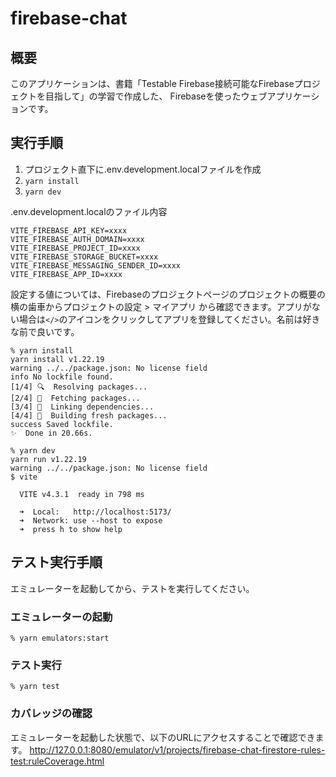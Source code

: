 # firebase-chat

## 概要
このアプリケーションは、書籍「Testable Firebase接続可能なFirebaseプロジェクトを目指して」の学習で作成した、
Firebaseを使ったウェブアプリケーションです。

## 実行手順
1. プロジェクト直下に.env.development.localファイルを作成
2. `yarn install`
3. `yarn dev`

.env.development.localのファイル内容
```
VITE_FIREBASE_API_KEY=xxxx
VITE_FIREBASE_AUTH_DOMAIN=xxxx
VITE_FIREBASE_PROJECT_ID=xxxx
VITE_FIREBASE_STORAGE_BUCKET=xxxx
VITE_FIREBASE_MESSAGING_SENDER_ID=xxxx
VITE_FIREBASE_APP_ID=xxxx
```
設定する値については、Firebaseのプロジェクトページのプロジェクトの概要の横の歯車からプロジェクトの設定 > マイアプリ から確認できます。アプリがない場合は`</>`のアイコンをクリックしてアプリを登録してください。名前は好きな前で良いです。

```
% yarn install
yarn install v1.22.19
warning ../../package.json: No license field
info No lockfile found.
[1/4] 🔍  Resolving packages...
[2/4] 🚚  Fetching packages...
[3/4] 🔗  Linking dependencies...
[4/4] 🔨  Building fresh packages...
success Saved lockfile.
✨  Done in 20.66s.

% yarn dev
yarn run v1.22.19
warning ../../package.json: No license field
$ vite

  VITE v4.3.1  ready in 798 ms

  ➜  Local:   http://localhost:5173/
  ➜  Network: use --host to expose
  ➜  press h to show help
```


## テスト実行手順
エミュレーターを起動してから、テストを実行してください。

### エミュレーターの起動
```
% yarn emulators:start
```

### テスト実行
```
% yarn test
```

### カバレッジの確認
エミュレーターを起動した状態で、以下のURLにアクセスすることで確認できます。
http://127.0.0.1:8080/emulator/v1/projects/firebase-chat-firestore-rules-test:ruleCoverage.html